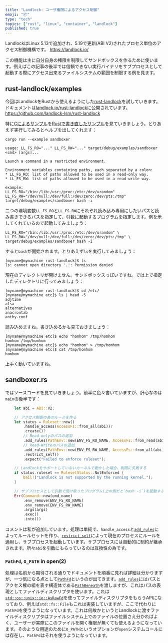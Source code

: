 ```yaml
---
title: "Landlock: ユーザ権限によるアクセス制御"
emoji: "📦"
type: "tech"
topics: ["rust", "linux", "container", "landlock"]
published: true
---
```


LandlockはLinux 5.13で追加され、5.19で更新(ABI V2)されたプロセス単位のアクセス制御機構です。
https://landlock.io/

この機能は主に自分自身の権限を制限してサンドボックスを作るために使います。例えばこの記事の後半では信頼できない実行バイナリをサブプロセスとして起動する際にアクセス出来るファイルシステムの範囲を制限する例を見ます。

rust-landlock/examples
-----------------------
今回はLandlockをRustから使えるようにした[rust-landlock](https://github.com/landlock-lsm/rust-landlock)を試していきます。ドキュメントは[landlock.io/rust-landlock](https://landlock.io/rust-landlock/landlock/)に公開されています。
https://github.com/landlock-lsm/rust-landlock

特に[Cによるサンプル](https://git.kernel.org/pub/scm/linux/kernel/git/stable/linux.git/tree/samples/landlock/sandboxer.c)を[Rustで書き直したサンプル](https://github.com/landlock-lsm/rust-landlock/tree/main/examples)を見ていきましょう。とりあえず実行してみるとヘルプを出してくれます：

```shell
cargo run --example sandboxer
```

```
usage: LL_FS_RO="..." LL_FS_RW="..." target/debug/examples/sandboxer <cmd> [args]...

Launch a command in a restricted environment.

Environment variables containing paths, each separated by a colon:
* LL_FS_RO: list of paths allowed to be used in a read-only way.
* LL_FS_RW: list of paths allowed to be used in a read-write way.

example:
LL_FS_RO="/bin:/lib:/usr:/proc:/etc:/dev/urandom" LL_FS_RW="/dev/null:/dev/full:/dev/zero:/dev/pts:/tmp" target/debug/examples/sandboxer bash -i
```

二つの環境変数`LL_FS_RO`と`LL_FS_RW`にそれぞれ読み込み専用にしたいパスと読み書きできるパスを指定して、引数に起動するプログラムを指定します。例を示してくれているので起動してみましょう：

```shell
LL_FS_RO="/bin:/lib:/usr:/proc:/etc:/dev/urandom" \
LL_FS_RW="/dev/null:/dev/full:/dev/zero:/dev/pts:/tmp" \
target/debug/examples/sandboxer bash -i
```

すると`bash`が開始されます。とりあえず`ls`を実行してみましょう：

```
[myname@mymachine rust-landlock]$ ls
ls: cannot open directory '.': Permission denied
```

現在のディレクトリが開けません。サンドボックスっぽいですね。では上で指定したディレクトリに行ってみましょう：

```
[myname@mymachine rust-landlock]$ cd /etc/
[myname@mymachine etc]$ ls | head -5
adjtime
alsa
alternatives
anacrontab
anthy-conf
```

読み込めますね。書き込めるかも見ておきましょう：

```
[myname@mymachine etc]$ echo "homhom" /tmp/homhom
homhom /tmp/homhom
[myname@mymachine etc]$ echo "homhom" > /tmp/homhom
[myname@mymachine etc]$ cat /tmp/homhom
homhom
```

上手く動いていますね。

sandboxer.rs
-------------
ではソースコードを見ていきましょう。前半に色々書いていますが、肝心なのは`main`の後半です：

```rust
    let abi = ABI::V2;

    // アクセス制御の為のルールを作る
    let status = Ruleset::new()
        .handle_access(AccessFs::from_all(abi))?
        .create()?
        // Read-onlyのパスの追加
        .add_rules(PathEnv::new(ENV_FS_RO_NAME, AccessFs::from_read(abi))?.iter())?
        // Read-Writeのパスの追加
        .add_rules(PathEnv::new(ENV_FS_RW_NAME, AccessFs::from_all(abi))?.iter())?
        .restrict_self()
        .expect("Failed to enforce ruleset");

    // Landlockをサポートしていないカーネルで動かした場合、制限に失敗する
    if status.ruleset == RulesetStatus::NotEnforced {
        bail!("Landlock is not supported by the running kernel.");
    }

    // サブプロセスとして引数で受け取ったプログラム(上の例だと`bash -i`)を起動する
    Err(Command::new(cmd_name)
        .env_remove(ENV_FS_RO_NAME)
        .env_remove(ENV_FS_RW_NAME)
        .args(args)
        .exec()
        .into())
```

コメントは私が追加しています。処理は単純で、`handle_access`と[`add_rules`](https://landlock.io/rust-landlock/landlock/trait.RulesetCreatedAttr.html#method.add_rules)によってルールセットを作り、[`restrict_self`](https://landlock.io/rust-landlock/landlock/struct.RulesetCreated.html#method.restrict_self)によって現在のプロセスにルールを適用し、サブプロセスを起動しています。サブプロセスには自動的に制約が継承されます。所々`abi`を引数にもらっているのは互換性の為です。

### `PathFd`, `O_PATH` in open(2)
処理は名前から期待される通りでドキュメントを順番に見れば詳細は分かりますが、一つ気になる点として[`PathFd`](https://landlock.io/rust-landlock/landlock/struct.PathFd.html)というのが出てきます。[`add_rules`](https://landlock.io/rust-landlock/landlock/trait.RulesetCreatedAttr.html#method.add_rules)にはパスとアクセス権の組を表す構造体である[`PathBeneath`](https://landlock.io/rust-landlock/landlock/struct.PathBeneath.html)を渡しますが、これはパスの表現としてファイルディスクリプタを使います。これは[`std::os::unix::io::AsRawFd`](https://doc.rust-lang.org/1.65.0/std/os/unix/io/trait.AsRawFd.html)を使ってファイルディスクリプタをもらうAPIになっており、例えば`std::fs::File`もこれは実装していますが、ここで代わりに`PathFd`を使うようになっています。これは何故かというとLandlockに渡すファイルディスクリプタはファイルシステム上でのファイルの位置さえ分かればよく、ユーザーが実際にこのファイルを開く権限が無くても使えるようになっています。そのような用途のために`O_PATH`というオプションが`open`システムコールには存在し、`PathFd`はそれを使うようになっています。
